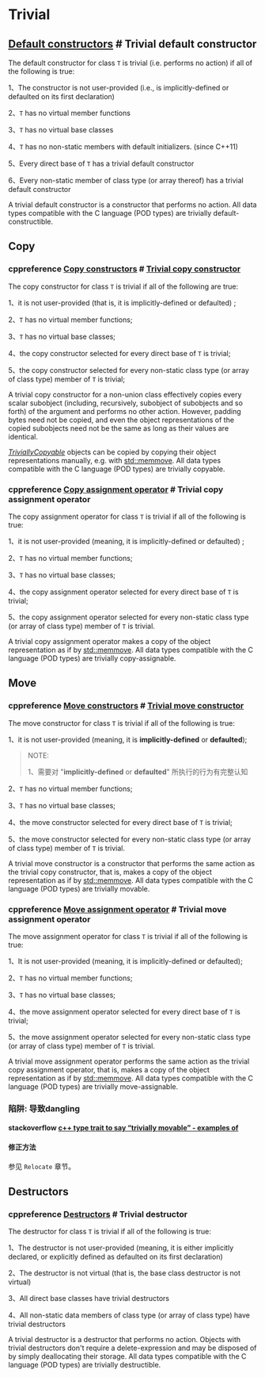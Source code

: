 # Trivial



## [Default constructors](https://en.cppreference.com/w/cpp/language/default_constructor) # Trivial default constructor

The default constructor for class `T` is trivial (i.e. performs no action) if all of the following is true:

1、The constructor is not user-provided (i.e., is implicitly-defined or defaulted on its first declaration)

2、`T` has no virtual member functions

3、`T` has no virtual base classes

4、`T` has no non-static members with default initializers.  (since C++11)

5、Every direct base of `T` has a trivial default constructor

6、Every non-static member of class type (or array thereof) has a trivial default constructor

A trivial default constructor is a constructor that performs no action. All data types compatible with the C language (POD types) are trivially default-constructible.

## Copy

### cppreference [Copy constructors](https://en.cppreference.com/w/cpp/language/copy_constructor) # [Trivial copy constructor](https://en.cppreference.com/w/cpp/language/copy_constructor#Trivial_copy_constructor)

The copy constructor for class `T` is trivial if all of the following are true:

1、it is not user-provided (that is, it is implicitly-defined or defaulted) ;

2、`T` has no virtual member functions;

3、`T` has no virtual base classes;

4、the copy constructor selected for every direct base of `T` is trivial;

5、the copy constructor selected for every non-static class type (or array of class type) member of `T` is trivial;

A trivial copy constructor for a non-union class effectively copies every scalar subobject (including, recursively, subobject of subobjects and so forth) of the argument and performs no other action. However, padding bytes need not be copied, and even the object representations of the copied subobjects need not be the same as long as their values are identical.

[*TriviallyCopyable*](https://en.cppreference.com/w/cpp/named_req/TriviallyCopyable) objects can be copied by copying their object representations manually, e.g. with [std::memmove](https://en.cppreference.com/w/cpp/string/byte/memmove). All data types compatible with the C language (POD types) are trivially copyable.



### cppreference [Copy assignment operator](https://en.cppreference.com/w/cpp/language/copy_assignment) # Trivial copy assignment operator

The copy assignment operator for class `T` is trivial if all of the following is true:

1、it is not user-provided (meaning, it is implicitly-defined or defaulted) ;

2、`T` has no virtual member functions;

3、`T` has no virtual base classes;

4、the copy assignment operator selected for every direct base of `T` is trivial;

5、the copy assignment operator selected for every non-static class type (or array of class type) member of `T` is trivial.

A trivial copy assignment operator makes a copy of the object representation as if by [std::memmove](https://en.cppreference.com/w/cpp/string/byte/memmove). All data types compatible with the C language (POD types) are trivially copy-assignable.

## Move

### cppreference [Move constructors](https://en.cppreference.com/w/cpp/language/move_constructor) # [Trivial move constructor](https://en.cppreference.com/w/cpp/language/move_constructor#Trivial_move_constructor)

The move constructor for class `T` is trivial if all of the following is true:

1、it is not user-provided (meaning, it is **implicitly-defined** or **defaulted**);

> NOTE: 
>
> 1、需要对 "**implicitly-defined** or **defaulted**" 所执行的行为有完整认知

2、`T` has no virtual member functions;

3、`T` has no virtual base classes;

4、the move constructor selected for every direct base of `T` is trivial;

5、the move constructor selected for every non-static class type (or array of class type) member of `T` is trivial.

A trivial move constructor is a constructor that performs the same action as the trivial copy constructor, that is, makes a copy of the object representation as if by [std::memmove](https://en.cppreference.com/w/cpp/string/byte/memmove). All data types compatible with the C language (POD types) are trivially movable.



### cppreference [Move assignment operator](https://en.cppreference.com/w/cpp/language/move_assignment) # Trivial move assignment operator

The move assignment operator for class `T` is trivial if all of the following is true:

1、It is not user-provided (meaning, it is implicitly-defined or defaulted);

2、`T` has no virtual member functions;

3、`T` has no virtual base classes;

4、the move assignment operator selected for every direct base of `T` is trivial;

5、the move assignment operator selected for every non-static class type (or array of class type) member of `T` is trivial.

A trivial move assignment operator performs the same action as the trivial copy assignment operator, that is, makes a copy of the object representation as if by [std::memmove](https://en.cppreference.com/w/cpp/string/byte/memmove). All data types compatible with the C language (POD types) are trivially move-assignable.



### 陷阱: 导致dangling

#### stackoverflow [c++ type trait to say “trivially movable” - examples of](https://stackoverflow.com/questions/45747932/c-type-trait-to-say-trivially-movable-examples-of)



#### 修正方法

参见 `Relocate` 章节。





## Destructors

### cppreference [Destructors](https://en.cppreference.com/w/cpp/language/destructor) # Trivial destructor

The destructor for class `T` is trivial if all of the following is true:

1、The destructor is not user-provided (meaning, it is either implicitly declared, or explicitly defined as defaulted on its first declaration)

2、The destructor is not virtual (that is, the base class destructor is not virtual)

3、All direct base classes have trivial destructors

4、All non-static data members of class type (or array of class type) have trivial destructors

A trivial destructor is a destructor that performs no action. Objects with trivial destructors don't require a delete-expression and may be disposed of by simply deallocating their storage. All data types compatible with the C language (POD types) are trivially destructible.
